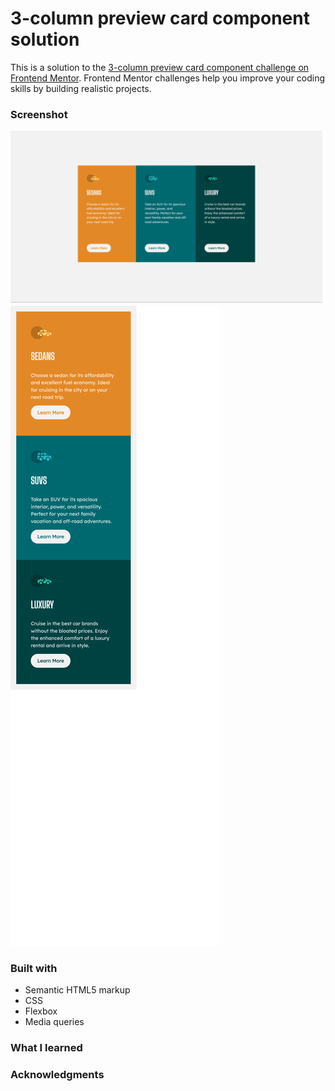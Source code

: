 # 3-column preview card component solution

This is a solution to the [3-column preview card component challenge on Frontend Mentor](https://www.frontendmentor.io/challenges/3column-preview-card-component-pH92eAR2-). Frontend Mentor challenges help you improve your coding skills by building realistic projects.

### Screenshot

![See screenshot](./screenshot1.png)
![See screenshot](./screenshot2.png)

### Built with

- Semantic HTML5 markup
- CSS
- Flexbox
- Media queries

### What I learned 

### Acknowledgments
